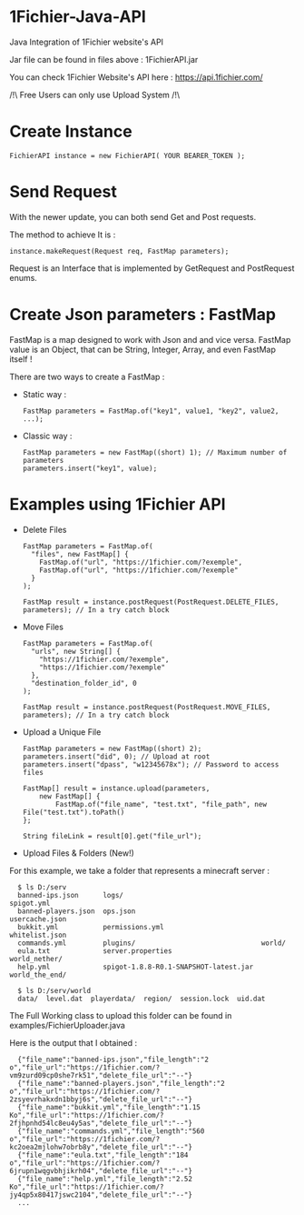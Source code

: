 # 1Fichier-Java-API

Java Integration of 1Fichier website's API

Jar file can be found in files above : 1FichierAPI.jar

You can check 1Fichier Website's API here : https://api.1fichier.com/

/!\ Free Users can only use Upload System /!\

# Create Instance

    FichierAPI instance = new FichierAPI( YOUR BEARER_TOKEN );

# Send Request

With the newer update, you can both send Get and Post requests.

The method to achieve It is :

    instance.makeRequest(Request req, FastMap parameters);

Request is an Interface that is implemented by GetRequest and PostRequest enums.

# Create Json parameters : FastMap

FastMap is a map designed to work with Json and and vice versa. 
FastMap value is an Object, that can be String, Integer, Array, and even FastMap itself !

There are two ways to create a FastMap :

- Static way :

      FastMap parameters = FastMap.of("key1", value1, "key2", value2, ...);

- Classic way :

      FastMap parameters = new FastMap((short) 1); // Maximum number of parameters
      parameters.insert("key1", value);

# Examples using 1Fichier API

- Delete Files

      FastMap parameters = FastMap.of(
        "files", new FastMap[] { 
          FastMap.of("url", "https://1fichier.com/?exemple",
          FastMap.of("url", "https://1fichier.com/?exemple"
        }
      );

      FastMap result = instance.postRequest(PostRequest.DELETE_FILES, parameters); // In a try catch block

- Move Files

      FastMap parameters = FastMap.of(
        "urls", new String[] { 
          "https://1fichier.com/?exemple",
          "https://1fichier.com/?exemple"
        },
        "destination_folder_id", 0
      );

      FastMap result = instance.postRequest(PostRequest.MOVE_FILES, parameters); // In a try catch block

- Upload a Unique File

      FastMap parameters = new FastMap((short) 2);
      parameters.insert("did", 0); // Upload at root
      parameters.insert("dpass", "w12345678x"); // Password to access files
      
      FastMap[] result = instance.upload(parameters, 
          new FastMap[] { 
              FastMap.of("file_name", "test.txt", "file_path", new File("test.txt").toPath() 
      };
      
      String fileLink = result[0].get("file_url");

- Upload Files & Folders (New!)

For this example, we take a folder that represents a minecraft server :

      $ ls D:/serv
      banned-ips.json      logs/                                  spigot.yml
      banned-players.json  ops.json                               usercache.json
      bukkit.yml           permissions.yml                        whitelist.json
      commands.yml         plugins/                               world/
      eula.txt             server.properties                      world_nether/
      help.yml             spigot-1.8.8-R0.1-SNAPSHOT-latest.jar  world_the_end/
      
      $ ls D:/serv/world
      data/  level.dat  playerdata/  region/  session.lock  uid.dat

The Full Working class to upload this folder can be found in examples/FichierUploader.java

Here is the output that I obtained :

      {"file_name":"banned-ips.json","file_length":"2 o","file_url":"https://1fichier.com/?vm9zurd09cp0she7rk51","delete_file_url":"--"}
      {"file_name":"banned-players.json","file_length":"2 o","file_url":"https://1fichier.com/?2zsyevrhakxdn1bbyj6s","delete_file_url":"--"}
      {"file_name":"bukkit.yml","file_length":"1.15 Ko","file_url":"https://1fichier.com/?2fjhpnhd54lc8eu4y5as","delete_file_url":"--"}
      {"file_name":"commands.yml","file_length":"560 o","file_url":"https://1fichier.com/?kc2oea2mjlohw7obrb8y","delete_file_url":"--"}
      {"file_name":"eula.txt","file_length":"184 o","file_url":"https://1fichier.com/?6jrupn1wqgvbhjikrh04","delete_file_url":"--"}
      {"file_name":"help.yml","file_length":"2.52 Ko","file_url":"https://1fichier.com/?jy4qp5x80417jswc2104","delete_file_url":"--"}
      ...
